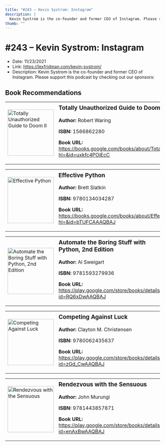 ```yaml
---
title: "#243 – Kevin Systrom: Instagram"
description: |
  Kevin Systrom is the co-founder and former CEO of Instagram. Please support this podcast by checking out our sponsors:"
thumb: ""
---
```


# #243 – Kevin Systrom: Instagram

  - Date: 11/23/2021
  - Link: https://lexfridman.com/kevin-systrom/
  - Description: Kevin Systrom is the co-founder and former CEO of Instagram. Please support this podcast by checking out our sponsors:

## Book Recommendations

<table style="border: none;"><tr style="border: none;"><td style="border: none;"><img src="https://books.google.com/books/content?id=uxkfc4POiEcC&printsec=frontcover&img=1&zoom=1&source=gbs_api" alt="Totally Unauthorized Guide to Doom II" width="150" style="vertical-align: top;"></td><td style="border: none; vertical-align: top;"><h3 style='margin-top: 5'>Totally Unauthorized Guide to Doom II</h3><p><strong>Author:</strong> Robert Waring</p><p><strong>ISBN:</strong> 1566862280</p><p><strong>Book URL:</strong> <a href="https://books.google.com/books/about/Totally_Unauthorized_Guide_to_Doom_II.html?hl=&id=uxkfc4POiEcC">https://books.google.com/books/about/Totally_Unauthorized_Guide_to_Doom_II.html?hl=&id=uxkfc4POiEcC</a></p></td></tr></table>
<table style="border: none;"><tr style="border: none;"><td style="border: none;"><img src="https://books.google.com/books/content?id=bTUFCAAAQBAJ&printsec=frontcover&img=1&zoom=1&edge=curl&source=gbs_api" alt="Effective Python" width="150" style="vertical-align: top;"></td><td style="border: none; vertical-align: top;"><h3 style='margin-top: 5'>Effective Python</h3><p><strong>Author:</strong> Brett Slatkin</p><p><strong>ISBN:</strong> 9780134034287</p><p><strong>Book URL:</strong> <a href="https://books.google.com/books/about/Effective_Python.html?hl=&id=bTUFCAAAQBAJ">https://books.google.com/books/about/Effective_Python.html?hl=&id=bTUFCAAAQBAJ</a></p></td></tr></table>
<table style="border: none;"><tr style="border: none;"><td style="border: none;"><img src="https://books.google.com/books/content?id=RQ6xDwAAQBAJ&printsec=frontcover&img=1&zoom=1&edge=curl&source=gbs_api" alt="Automate the Boring Stuff with Python, 2nd Edition" width="150" style="vertical-align: top;"></td><td style="border: none; vertical-align: top;"><h3 style='margin-top: 5'>Automate the Boring Stuff with Python, 2nd Edition</h3><p><strong>Author:</strong> Al Sweigart</p><p><strong>ISBN:</strong> 9781593279936</p><p><strong>Book URL:</strong> <a href="https://play.google.com/store/books/details?id=RQ6xDwAAQBAJ">https://play.google.com/store/books/details?id=RQ6xDwAAQBAJ</a></p></td></tr></table>
<table style="border: none;"><tr style="border: none;"><td style="border: none;"><img src="https://books.google.com/books/content?id=zGd_CwAAQBAJ&printsec=frontcover&img=1&zoom=1&edge=curl&source=gbs_api" alt="Competing Against Luck" width="150" style="vertical-align: top;"></td><td style="border: none; vertical-align: top;"><h3 style='margin-top: 5'>Competing Against Luck</h3><p><strong>Author:</strong> Clayton M. Christensen</p><p><strong>ISBN:</strong> 9780062435637</p><p><strong>Book URL:</strong> <a href="https://play.google.com/store/books/details?id=zGd_CwAAQBAJ">https://play.google.com/store/books/details?id=zGd_CwAAQBAJ</a></p></td></tr></table>
<table style="border: none;"><tr style="border: none;"><td style="border: none;"><img src="https://books.google.com/books/content?id=enAxBwAAQBAJ&printsec=frontcover&img=1&zoom=1&edge=curl&source=gbs_api" alt="Rendezvous with the Sensuous" width="150" style="vertical-align: top;"></td><td style="border: none; vertical-align: top;"><h3 style='margin-top: 5'>Rendezvous with the Sensuous</h3><p><strong>Author:</strong> John Murungi</p><p><strong>ISBN:</strong> 9781443857871</p><p><strong>Book URL:</strong> <a href="https://play.google.com/store/books/details?id=enAxBwAAQBAJ">https://play.google.com/store/books/details?id=enAxBwAAQBAJ</a></p></td></tr></table>
